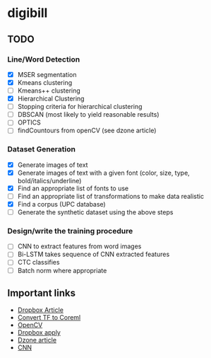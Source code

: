 # digibill

## TODO

### Line/Word Detection
- [x] MSER segmentation
- [x] Kmeans clustering
- [ ] Kmeans++ clustering
- [x] Hierarchical Clustering
- [ ] Stopping criteria for hierarchical clustering
- [ ] DBSCAN (most likely to yield reasonable results)
- [ ] OPTICS
- [ ] findCountours from openCV (see dzone article)

### Dataset Generation
- [x] Generate images of text
- [x] Generate images of text with a given font (color, size, type, bold/italics/underline)
- [x] Find an appropriate list of fonts to use
- [ ] Find an appropriate list of transformations to make data realistic
- [x] Find a corpus (UPC database)
- [ ] Generate the synthetic dataset using the above steps

### Design/write the training procedure
- [ ] CNN to extract features from word images
- [ ] Bi-LSTM takes sequence of CNN extracted features
- [ ] CTC classifies
- [ ] Batch norm where appropriate

## Important links
* [Dropbox Article](https://blogs.dropbox.com/tech/2017/04/creating-a-modern-ocr-pipeline-using-computer-vision-and-deep-learning/)
* [Convert TF to Coreml](https://github.com/tf-coreml/tf-coreml)
* [OpenCV](https://opencv.org/releases.html)
* [Dropbox apply](https://www.dropbox.com/jobs/listing/794772)
* [Dzone article](https://dzone.com/articles/using-ocr-for-receipt-recognition)
* [CNN](http://adventuresinmachinelearning.com/convolutional-neural-networks-tutorial-tensorflow/)
